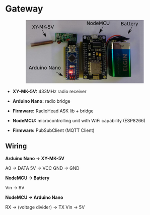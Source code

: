 # Gateway

<p align="center">
  <img src="gateway-circuit.png">
</p>

- **XY-MK-5V:** 433MHz radio receiver
- **Arduino Nano:** radio bridge
- **Firmware:**  RadioHead ASK lib + bridge
- **NodeMCU:** microcontrolling unit with WiFi capability (ESP8266)

- **Firmware:** PubSubClient (MQTT Client)


## Wiring

**Arduino Nano -> XY-MK-5V**

A0 -> DATA
5V -> VCC
GND -> GND

**NodeMCU -> Battery**

Vin -> 9V

**NodeMCU -> Arduino Nano**

RX -> (voltage divider) -> TX
Vin -> 5V